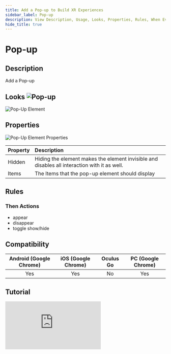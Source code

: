 ```yaml
---
title: Add a Pop-up to Build XR Experiences
sidebar_label: Pop-up
description: View Description, Usage, Looks, Properties, Rules, When Events, Then Actions, Compatibility, Tutorials for Adding a Pop-up in GMetri XR experiences.
hide_title: true
---
```


# Pop-up

## Description

Add a Pop-up

## Looks ![Pop-up](https://s.vrgmetri.com/gb-web/portal-docs/assets/img/svg/popup.svg#icon/) 

![Pop-Up Element](https://r.vrgmetri.com/image/q_90/gb-web/portal-docs/assets/img/screenshots/Pop_Up_Element.png.jpg#boxShadow/)

## Properties

![Pop-Up Element Properties](https://r.vrgmetri.com/image/q_90/gb-web/portal-docs/assets/img/screenshots/Pop_Up_Element_properties.png.jpg#boxShadow/)

| Property | Description                                                                                  |
| :------- | :------------------------------------------------------------------------------------------- |
| Hidden   | Hiding the element makes the element invisible and disables all interaction with it as well. |
| Items    | The Items that the pop-up element should display                                             |

##  Rules

###  Then Actions

- appear
- disappear
- toggle show/hide

## Compatibility

| Android (Google Chrome) | iOS (Google Chrome) | Oculus Go | PC (Google Chrome) |
| :---------------------: | :-----------------: | :-------: | :----------------: |
|           Yes           |         Yes         |    No     |        Yes         |

## Tutorial

<iframe width={"100%"} height={"380px"}  src="https://www.youtube.com/embed/vqsfNMLTc_0" frameborder="0" allow="accelerometer; autoplay; encrypted-media; gyroscope; picture-in-picture" allowfullscreen></iframe>
